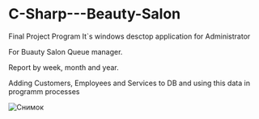 # C-Sharp---Beauty-Salon

Final Project Program It`s windows desctop application for Administrator

For Buauty Salon Queue manager.

Report by week, month and year.

Adding Customers, Employees and Services to DB and using this data in programm processes

![Снимок](https://user-images.githubusercontent.com/65949306/131467872-1c7d20de-0aba-473d-8fe7-19280f6b6106.JPG)

